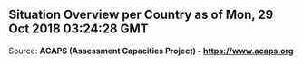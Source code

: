 ## Situation Overview per Country as of Mon, 29 Oct 2018 03:24:28 GMT

Source: **ACAPS (Assessment Capacities Project) - https://www.acaps.org**